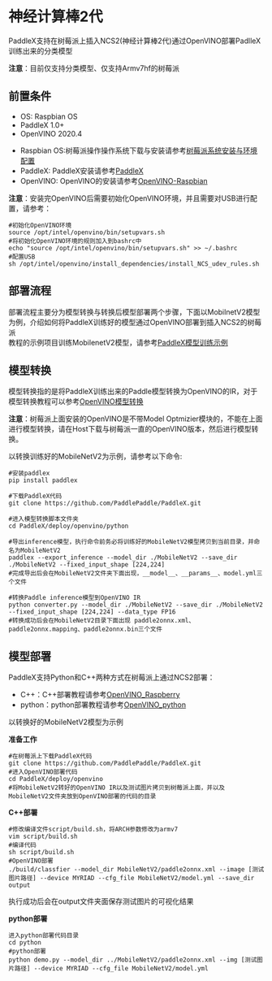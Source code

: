 # 神经计算棒2代  
PaddleX支持在树莓派上插入NCS2(神经计算棒2代)通过OpenVINO部署PadlleX训练出来的分类模型  

**注意**：目前仅支持分类模型、仅支持Armv7hf的树莓派  

## 前置条件  
* OS: Raspbian OS
* PaddleX 1.0+
* OpenVINO 2020.4  

- Raspbian OS:树莓派操作操作系统下载与安装请参考[树莓派系统安装与环境配置](./Raspberry.md#硬件环境配置)  
- PaddleX: PaddleX安装请参考[PaddleX](https://paddlex.readthedocs.io/zh_CN/develop/install.html)  
- OpenVINO: OpenVINO的安装请参考[OpenVINO-Raspbian](https://docs.openvinotoolkit.org/latest/openvino_docs_install_guides_installing_openvino_raspbian.html)  

**注意**：安装完OpenVINO后需要初始化OpenVINO环境，并且需要对USB进行配置，请参考：  

```
#初始化OpenVINO环境
source /opt/intel/openvino/bin/setupvars.sh
#将初始化OpenVINO环境的规则加入到bashrc中
echo "source /opt/intel/openvino/bin/setupvars.sh" >> ~/.bashrc
#配置USB
sh /opt/intel/openvino/install_dependencies/install_NCS_udev_rules.sh
```

## 部署流程  

部署流程主要分为模型转换与转换后模型部署两个步骤，下面以MobilnetV2模型为例，介绍如何将PaddleX训练好的模型通过OpenVINO部署到插入NCS2的树莓派  
教程的示例项目训练MobilenetV2模型，请参考[PaddleX模型训练示例](https://aistudio.baidu.com/aistudio/projectdetail/439860)  

## 模型转换

模型转换指的是将PaddleX训练出来的Paddle模型转换为OpenVINO的IR，对于模型转换教程可以参考[OpenVINO模型转换](../openvino/export_openvino_model.md)  

**注意**：树莓派上面安装的OpenVINO是不带Model Optmizier模块的，不能在上面进行模型转换，请在Host下载与树莓派一直的OpenVINO版本，然后进行模型转换。  

以转换训练好的MobileNetV2为示例，请参考以下命令:
```
#安装paddlex
pip install paddlex

#下载PaddleX代码
git clone https://github.com/PaddlePaddle/PaddleX.git

#进入模型转换脚本文件夹
cd PaddleX/deploy/openvino/python

#导出inference模型，执行命令前务必将训练好的MobileNetV2模型拷贝到当前目录，并命名为MobileNetV2
paddlex --export_inference --model_dir ./MobileNetV2 --save_dir ./MobileNetV2 --fixed_input_shape [224,224]
#完成导出后会在MobileNetV2文件夹下面出现，__model__、__params__、model.yml三个文件

#转换Paddle inference模型到OpenVINO IR
python converter.py --model_dir ./MobileNetV2 --save_dir ./MobileNetV2 --fixed_input_shape [224,224] --data_type FP16
#转换成功后会在MobileNetV2目录下面出现 paddle2onnx.xml、paddle2onnx.mapping、paddle2onnx.bin三个文件
```

## 模型部署

PaddleX支持Python和C++两种方式在树莓派上通过NCS2部署：  
- C++：C++部署教程请参考[OpenVINO_Raspberry](../openvino/linux.md)
- python：python部署教程请参考[OpenVINO_python](../openvino/python.md)  

以转换好的MobileNetV2模型为示例  

**准备工作**
```
#在树莓派上下载PaddleX代码
git clone https://github.com/PaddlePaddle/PaddleX.git
#进入OpenVINO部署代码
cd PaddleX/deploy/openvino
#将MobileNetV2转好的OpenVINO IR以及测试图片拷贝到树莓派上面，并以及MobileNetV2文件夹放到OpenVINO部署的代码的目录
```

**C++部署**
```
#修改编译文件script/build.sh，将ARCH参数修改为armv7
vim script/build.sh
#编译代码
sh script/build.sh
#OpenVINO部署
./build/classfier --model_dir MobileNetV2/paddle2onnx.xml --image [测试图片路径] --device MYRIAD --cfg_file MobileNetV2/model.yml --save_dir output
```
执行成功后会在output文件夹面保存测试图片的可视化结果  

**python部署**
```
进入python部署代码目录
cd python
#python部署
python demo.py --model_dir ../MobileNetV2/paddle2onnx.xml --img [测试图片路径] --device MYRIAD --cfg_file MobileNetV2/model.yml
```

